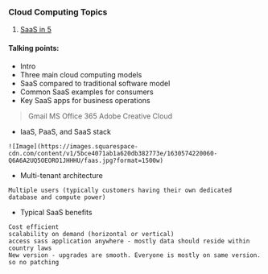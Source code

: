 ### Cloud Computing Topics

1. [SaaS in 5](https://www.youtube.com/watch?v=20QUNgFIrK0)

#### Talking points:

- Intro
- Three main cloud computing models
- SaaS compared to traditional software model
- Common SaaS examples for consumers
- Key SaaS apps for business operations
> Gmail
> MS Office 365
> Adobe Creative Cloud
- IaaS, PaaS, and SaaS stack
```
![Image](https://images.squarespace-cdn.com/content/v1/5bce4071ab1a620db382773e/1630574220060-Q6A6A2UQ5OEORO1JHHHU/faas.jpg?format=1500w)
```
- Multi-tenant architecture
```
Multiple users (typically customers having their own dedicated database and compute power)
```
- Typical SaaS benefits
```
Cost efficient
scalability on demand (horizontal or vertical)
access sass application anywhere - mostly data should reside within country laws
New version - upgrades are smooth. Everyone is mostly on same version. so no patching
``` 

